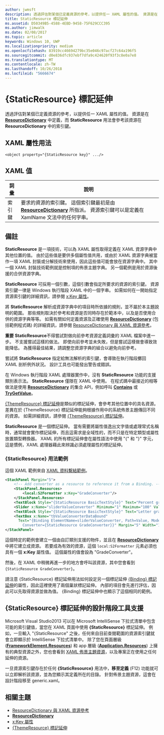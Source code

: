 ```yaml
---
author: jwmsft
description: 透過評估對某個已定義資源的參考，以提供任一 XAML 屬性的值。 資源是在 ResourceDictionary 中定義，而 StaticResource 用法會參考該資源在 ResourceDictionary 中的索引鍵。
title: StaticResource 標記延伸
ms.assetid: D50349B5-4588-4EBD-9458-75F629CCC395
ms.author: jimwalk
ms.date: 02/08/2017
ms.topic: article
keywords: Windows 10, UWP
ms.localizationpriority: medium
ms.openlocfilehash: 83919cc46694279bc35e046c97acf27c64a196f5
ms.sourcegitcommit: d0e836dfc937ebf7dfa9c424620f93f3c8e0a7e8
ms.translationtype: MT
ms.contentlocale: zh-TW
ms.lasthandoff: 10/26/2018
ms.locfileid: "5666674"
---
```

# <a name="staticresource-markup-extension"></a>{StaticResource} 標記延伸


透過評估對某個已定義資源的參考，以提供任一 XAML 屬性的值。 資源是在 [**ResourceDictionary**](https://msdn.microsoft.com/library/windows/apps/br208794) 中定義，而 **StaticResource** 用法會參考該資源在 **ResourceDictionary** 中的索引鍵。

## <a name="xaml-attribute-usage"></a>XAML 屬性用法

``` syntax
<object property="{StaticResource key}" .../>
```

## <a name="xaml-values"></a>XAML 值

| 詞彙 | 說明 |
|------|-------------|
| 索引鍵 | 要求的資源的索引鍵。 這個索引鍵最初是由 [**ResourceDictionary**](https://msdn.microsoft.com/library/windows/apps/br208794) 所指派。 資源索引鍵可以是定義在 XamlName 文法中的任何字串。 |

## <a name="remarks"></a>備註

**StaticResource** 是一項技術，可以為 XAML 屬性取得定義在 XAML 資源字典中其他位置的值。 由於這些值是要供多個屬性值共用，或由於 XAML 資源字典被當作一項 XAML 封裝或分解技術來使用，因此這些值可能會放在資源字典中。 其中一個 XAML 封裝技術範例就是控制項的佈景主題字典。 另一個範例是用於資源後援的合併資源字典。

**StaticResource** 可採用一個引數，這個引數會指定所要求的資源的索引鍵。 資源索引鍵一律是 Windows 執行階段 XAML 中的一個字串。 如需如何在一開始指定資源索引鍵的詳細資訊，請參閱 [x:Key 屬性](x-key-attribute.md)。

將 **StaticResource** 解析成資源字典中的項目時所依據的規則，並不屬於本主題說明的範圍。 那些規則取決於參考和資源是否同時存在於範本中，以及是否使用合併的資源字典等等。 如需有關如何定義資源及正確使用 [**ResourceDictionary**](https://msdn.microsoft.com/library/windows/apps/br208794) (包括範例程式碼) 的詳細資訊，請參閱 [ResourceDictionary 與 XAML 資源參考](https://msdn.microsoft.com/library/windows/apps/mt187273)。

**重要** **StaticResource**不得嘗試對做向前參考資源定義詞彙的 XAML 檔案中進一步。 不支援嘗試這樣的做法。 即使向前參考並未失敗，但是嘗試這樣做會導致效能降低。 為獲得最佳結果，請調整您資源字典的組合以避免向前參考。

嘗試將 **StaticResource** 指定給無法解析的索引鍵，會導致在執行階段擲回 XAML 剖析例外狀況。 設計工具也可能發出警告或錯誤。

在 Windows 執行階段 XAML 處理器實作中，沒有 **StaticResource** 功能的支援類別表示法。 **StaticResource** 僅限在 XAML 中使用。 在程式碼中最接近的相等做法是使用 [**ResourceDictionary**](https://msdn.microsoft.com/library/windows/apps/br208794) 的集合 API，例如呼叫 [**Contains**](https://msdn.microsoft.com/library/windows/apps/jj635925) 或 [**TryGetValue**](https://msdn.microsoft.com/library/windows/apps/jj603139)。

[{ThemeResource} 標記延伸](themeresource-markup-extension.md)是類似的標記延伸，會參考其他位置中的具名資源。 差異在於 {ThemeResource} 標記延伸能夠根據作用中的系統佈景主題傳回不同的資源。 如需詳細資訊，請參閱 [{ThemeResource} 標記延伸](themeresource-markup-extension.md)。

**StaticResource** 是一個標記延伸。 當有需要將屬性值逸出文字值或處理常式名稱時，通常就會實作標記延伸，而且這需求是全域性的，而不只是在特定類型或屬性放置類型轉換器。 XAML 的所有標記延伸會在屬性語法中使用 "\{" 和 "\}" 字元，這是慣例，XAML 處理器藉此來辨識必須處理屬性的標記延伸。

### <a name="an-example-staticresource-usage"></a>{StaticResource} 用法範例

這個 XAML 範例來自 [XAML 資料繫結範例](http://go.microsoft.com/fwlink/p/?linkid=226854)。

```xml
<StackPanel Margin="5">
    <!-- Add converter as a resource to reference it from a Binding. --> 
    <StackPanel.Resources>
        <local:S2Formatter x:Key="GradeConverter"/>
    </StackPanel.Resources>
    <TextBlock Style="{StaticResource BasicTextStyle}" Text="Percent grade:" Margin="5" />
    <Slider x:Name="sliderValueConverter" Minimum="1" Maximum="100" Value="70" Margin="5"/>
    <TextBlock Style="{StaticResource BasicTextStyle}" Text="Letter grade:" Margin="5"/>
    <TextBox x:Name="tbValueConverterDataBound"
      Text="{Binding ElementName=sliderValueConverter, Path=Value, Mode=OneWay,  
        Converter={StaticResource GradeConverter}}" Margin="5" Width="150"/> 
</StackPanel> 
```

這個特定的範例會建立一個由自訂類別支援的物件，並且在 [**ResourceDictionary**](https://msdn.microsoft.com/library/windows/apps/br208794) 中將它建立成資源。 若要成為有效的資源，這個 `local:S2Formatter` 元素必須也具有一個 **x:Key** 屬性值。 這個屬性的值會設為 "GradeConverter"。

然後，在 XAML 中稍微再進一步的地方會呼叫該資源，其中您會看到 `{StaticResource GradeConverter}`。

請注意 {StaticResource} 標記延伸用法如何設定另一個標記延伸 [{Binding} 標記延伸](binding-markup-extension.md)的屬性，因此這裡使用了兩個巢狀標記延伸。 內部的項目會先進行評估，因此可以先取得資源並做為值。 {Binding} 標記延伸中也顯示了這個相同的範例。

## <a name="design-time-tools-support-for-the-staticresource-markup-extension"></a>**{StaticResource}** 標記延伸的設計階段工具支援

Microsoft Visual Studio2013 可以在 Microsoft IntelliSense 下拉式清單中包含可能的索引鍵值，當您在 XAML 頁面中使用 **{StaticResource}** 標記延伸。 例如，一旦輸入 "{StaticResource" 之後，任何來自目前查閱範圍的資源索引鍵就會立即顯示於 IntelliSense 下拉式清單中。 除了您在頁面層級 ([**FrameworkElement.Resources**](https://msdn.microsoft.com/library/windows/apps/br208740)) 和 app 層級 ([**Application.Resources**](https://msdn.microsoft.com/library/windows/apps/br242338)) 上擁有的典型資源之外，您也會看到 [XAML 佈景主題資源](https://msdn.microsoft.com/library/windows/apps/mt187274)，以及專案正在使用之任何延伸的資源。

一旦資源索引鍵存在於任何 **{StaticResource}** 用法中，**移至定義** \(F12\) 功能就可以立即解析該資源，並為您顯示其定義所在的目錄。 針對佈景主題資源，這會在設計階段移至 generic.xaml。

## <a name="related-topics"></a>相關主題

* [ResourceDictionary 與 XAML 資源參考](https://msdn.microsoft.com/library/windows/apps/mt187273)
* [**ResourceDictionary**](https://msdn.microsoft.com/library/windows/apps/br208794)
* [x:Key 屬性](x-key-attribute.md)
* [{ThemeResource} 標記延伸](themeresource-markup-extension.md)

